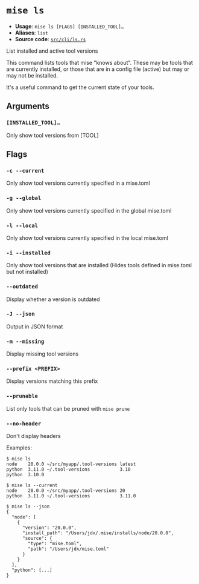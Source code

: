 # `mise ls`

- **Usage**: `mise ls [FLAGS] [INSTALLED_TOOL]…`
- **Aliases**: `list`
- **Source code**: [`src/cli/ls.rs`](https://github.com/jdx/mise/blob/main/src/cli/ls.rs)

List installed and active tool versions

This command lists tools that mise "knows about".
These may be tools that are currently installed, or those
that are in a config file (active) but may or may not be installed.

It's a useful command to get the current state of your tools.

## Arguments

### `[INSTALLED_TOOL]…`

Only show tool versions from [TOOL]

## Flags

### `-c --current`

Only show tool versions currently specified in a mise.toml

### `-g --global`

Only show tool versions currently specified in the global mise.toml

### `-l --local`

Only show tool versions currently specified in the local mise.toml

### `-i --installed`

Only show tool versions that are installed (Hides tools defined in mise.toml but not installed)

### `--outdated`

Display whether a version is outdated

### `-J --json`

Output in JSON format

### `-m --missing`

Display missing tool versions

### `--prefix <PREFIX>`

Display versions matching this prefix

### `--prunable`

List only tools that can be pruned with `mise prune`

### `--no-header`

Don't display headers

Examples:

```
$ mise ls
node    20.0.0 ~/src/myapp/.tool-versions latest
python  3.11.0 ~/.tool-versions           3.10
python  3.10.0

$ mise ls --current
node    20.0.0 ~/src/myapp/.tool-versions 20
python  3.11.0 ~/.tool-versions           3.11.0

$ mise ls --json
{
  "node": [
    {
      "version": "20.0.0",
      "install_path": "/Users/jdx/.mise/installs/node/20.0.0",
      "source": {
        "type": "mise.toml",
        "path": "/Users/jdx/mise.toml"
      }
    }
  ],
  "python": [...]
}
```
